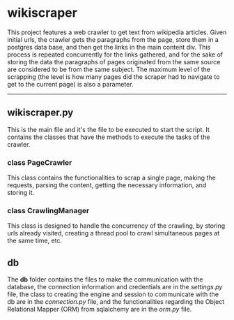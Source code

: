# wikiscraper

This project features a web crawler to get text from wikipedia articles. Given initial urls, the crawler gets the paragraphs from the page,
store them in a postgres data base, and then get the links in the main content div. This process is repeated concurrently for the links gathered, and for the sake of storing the data
the paragraphs of pages originated from the same source are considered to be from the same subject. The maximum level of the scrapping (the level is how many pages did the scraper had to navigate to get to the current page) is also a parameter.

---------------

## wikiscraper.py
This is the main file and it's the file to be executed to start the script. It contains the classes that have the methods to execute the tasks of the crawler.

### class PageCrawler
This class contains the functionalities to scrap a single page, making the requests, parsing the content, getting the necessary information, and storing it.

### class CrawlingManager
This class is designed to handle the concurrency of the crawling, by storing urls already visited, creating a thread pool to crawl simultaneous pages at the same time, etc.

## **db**
The **db** folder contains the files to make the communication with the database, the connection information and credentials are in the *settings.py* file, 
the class to creating the engine and session to communicate with the db are in the *connection.py* file, and the functionalities regarding the Object Relational Mapper (ORM) from sqlalchemy are in the *orm.py* file.
